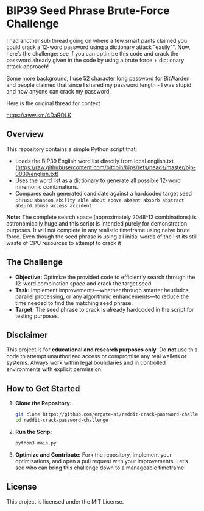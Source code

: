 # BIP39 Seed Phrase Brute-Force Challenge

I had another sub thread going on where a few smart pants claimed you could crack a 12-word password using a dictionary attack "easily"". Now, here’s the challenge: see if you can optimize this code and crack the password already given in the code by using a brute force + dictionary attack approach!

Some more background, I use 52 character long password for BitWarden and people claimed that since I shared my password length - I was stupid and now anyone can crack my password. 

Here is the original thread for context

https://aww.sm/4DaROLK


## Overview

This repository contains a simple Python script that:
- Loads the BIP39 English word list directly from local english.txt (https://raw.githubusercontent.com/bitcoin/bips/refs/heads/master/bip-0039/english.txt)
- Uses the word list as a dictionary to generate all possible 12-word mnemonic combinations.
- Compares each generated candidate against a hardcoded target seed phrase `abandon ability able about above absent absorb abstract absurd abuse access accident`

**Note:** The complete search space (approximately 2048^12 combinations) is astronomically huge and this script is intended purely for demonstration purposes. It will not complete in any realistic timeframe using naive brute force. Even though the seed phrase is using all initial words of the list its still waste of CPU resources to attempt to crack it

## The Challenge

- **Objective:** Optimize the provided code to efficiently search through the 12-word combination space and crack the target seed.
- **Task:** Implement improvements—whether through smarter heuristics, parallel processing, or any algorithmic enhancements—to reduce the time needed to find the matching seed phrase.
- **Target:** The seed phrase to crack is already hardcoded in the script for testing purposes.

## Disclaimer

This project is for **educational and research purposes only**. Do **not** use this code to attempt unauthorized access or compromise any real wallets or systems. Always work within legal boundaries and in controlled environments with explicit permission.

## How to Get Started

1. **Clone the Repository:**
   ```bash
   git clone https://github.com/ergate-ai/reddit-crack-password-challenge.git
   cd reddit-crack-password-challenge
   ```

2. **Run the Scrip:**
   ```bash
   python3 main.py
   ```

3. **Optimize and Contribute:**
Fork the repository, implement your optimizations, and open a pull request with your improvements. Let’s see who can bring this challenge down to a manageable timeframe!

## License
This project is licensed under the MIT License.

